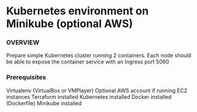 # Kubernetes environment on Minikube (optional AWS)


### OVERVIEW 

Prepare  simple Kubernetes cluster running 2 containers. Each node should be able to expose the container service with an Ingress port 5060

### Prerequisites 

Virtualenv (VirtualBox or VMPlayer)
Optional AWS account if running EC2 instances
Terraform installed
Kubernetes installed 
Docker installed (Dockerfile)
Minikube installed

### 






